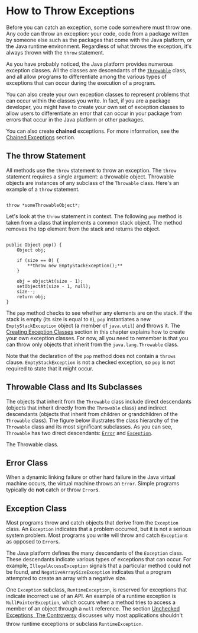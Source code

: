 
# How to Throw Exceptions

Before you can catch an exception, some code somewhere must throw one. Any code can throw an exception: your code, code from a package written by someone else such as the packages that come with the Java platform, or the Java runtime environment. Regardless of what throws the exception, it's always thrown with the `throw` statement.

As you have probably noticed, the Java platform provides numerous exception classes. All the classes are descendants of the 
[`Throwable`](https://docs.oracle.com/javase/8/docs/api/java/lang/Throwable.html) class, and all allow programs to differentiate among the various types of exceptions that can occur during the execution of a program.

You can also create your own exception classes to represent problems that can occur within the classes you write. In fact, if you are a package developer, you might have to create your own set of exception classes to allow users to differentiate an error that can occur in your package from errors that occur in the Java platform or other packages.

You can also create **chained** exceptions. For more information, see the 
[Chained Exceptions](../../essential/exceptions/chained.html) section.

## The throw Statement

All methods use the `throw` statement to throw an exception. The `throw` statement requires a single argument: a throwable object. Throwable objects are instances of any subclass of the `Throwable` class. Here's an example of a `throw` statement.

```

throw *someThrowableObject*;

```

Let's look at the `throw` statement in context. The following `pop` method is taken from a class that implements a common stack object. The method removes the top element from the stack and returns the object.

```

public Object pop() {
    Object obj;

    if (size == 0) {
        **throw new EmptyStackException();**
    }

    obj = objectAt(size - 1);
    setObjectAt(size - 1, null);
    size--;
    return obj;
}

```

The `pop` method checks to see whether any elements are on the stack. If the stack is empty (its size is equal to `0`), `pop` instantiates a new `EmptyStackException` object (a member of `java.util`) and throws it. The 
[Creating Exception Classes](../../essential/exceptions/creating.html) section in this chapter explains how to create your own exception classes. For now, all you need to remember is that you can throw only objects that inherit from the `java.lang.Throwable` class.

Note that the declaration of the `pop` method does not contain a `throws` clause. `EmptyStackException` is not a checked exception, so `pop` is not required to state that it might occur.

## Throwable Class and Its Subclasses

The objects that inherit from the `Throwable` class include direct descendants (objects that inherit directly from the `Throwable` class) and indirect descendants (objects that inherit from children or grandchildren of the `Throwable` class). 
The figure below illustrates the class hierarchy of the `Throwable` class and its most significant subclasses. As you can see, `Throwable` has two direct descendants: 
[`Error`](https://docs.oracle.com/javase/8/docs/api/java/lang/Error.html) and 
[`Exception`](https://docs.oracle.com/javase/8/docs/api/java/lang/Exception.html).

The Throwable class.

## Error Class

When a dynamic linking failure or other hard failure in the Java virtual machine occurs, the virtual machine throws an `Error`. Simple programs typically do **not** catch or throw `Error`s.

## Exception Class

Most programs throw and catch objects that derive from the `Exception` class. An `Exception` indicates that a problem occurred, but it is not a serious system problem. Most programs you write will throw and catch `Exception`s as opposed to `Error`s.

The Java platform defines the many descendants of the `Exception` class. These descendants indicate various types of exceptions that can occur. For example, `IllegalAccessException` signals that a particular method could not be found, and `NegativeArraySizeException` indicates that a program attempted to create an array with a negative size.

One `Exception` subclass, `RuntimeException`, is reserved for exceptions that indicate incorrect use of an API. An example of a runtime exception is `NullPointerException`, which occurs when a method tries to access a member of an object through a `null` reference. The section 
[Unchecked Exceptions &#151; The Controversy](runtime.html) discusses why most applications shouldn't throw runtime exceptions or subclass `RuntimeException`.
